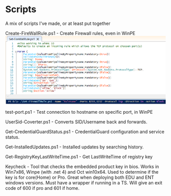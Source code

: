 # Scripts
A mix of scripts I've made, or at least put together

Create-FireWallRule.ps1 - Create Firewall rules, even in WinPE
![alt text](https://raw.githubusercontent.com/MattiasC85/Scripts/master/CreateFWRule.png)

test-port.ps1  - Test connection to hostname on specific port, in WinPE

UserSid-Coverter.ps1 - Converts SID/Username back and forwards.

Get-CredentialGuardStatus.ps1 - CredentialGuard configuration and service status.

Get-InstalledUpdates.ps1 - Installed updates by searching history.

Get-RegistryKeyLastWriteTime.ps1 - Get LastWriteTime of registry key

Keycheck - Tool that checks the embedded product key in bios. Works in Win7x86, Winpe (with .net 4) and Oct win10x64.
Used to determine if the key is for core(Home) or Pro. Great when deploying both EDU and ENT windows versions.
Must have a wrapper if running in a TS. Will give an exit code of 600 if pro and 601 if home.
